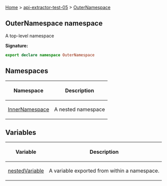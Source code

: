 [Home](./index) &gt; [api-extractor-test-05](./api-extractor-test-05.md) &gt; [OuterNamespace](./api-extractor-test-05.outernamespace.md)

## OuterNamespace namespace

A top-level namespace

<b>Signature:</b>

```typescript
export declare namespace OuterNamespace 
```

## Namespaces

|  <p>Namespace</p> | <p>Description</p> |
|  --- | --- |
|  <p>[InnerNamespace](./api-extractor-test-05.outernamespace.innernamespace.md)</p> | <p>A nested namespace</p> |

## Variables

|  <p>Variable</p> | <p>Description</p> |
|  --- | --- |
|  <p>[nestedVariable](./api-extractor-test-05.outernamespace.nestedvariable.md)</p> | <p>A variable exported from within a namespace.</p> |

